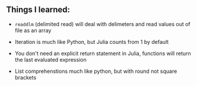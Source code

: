 ## Things I learned:


* `readdlm` (delimited read) will deal with delimeters and read values out of file as an array

* Iteration is much like Python, but Julia counts from 1 by default

* You don't need an explicit return statement in Julia, functions will return the last evaluated expression 

* List comprehenstions much like python, but with round not square brackets  
